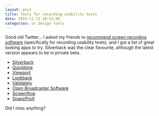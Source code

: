 ```yaml
---
layout: post
title: Tools for recording usability tests
date: 2015-11-12 20:53:00
categories: ux design tools
---
```


Good old Twitter… I asked my friends to [recommend screen recording software](https://twitter.com/benjystanton/status/690206840827834368) (specifically for recording usability tests), and I got a list of great looking apps to try. Silverback was the clear favourite, although the latest version appears to be in private beta.

<!--more-->

- [Silverback][1]
- [Quicktime][2]
- [Viewport][3]
- [Lookback][4]
- [Validately][5]
- [Open Broadcaster Software][6]
- [Screenflow][7]
- [SnapzProX][8]

[1]: https://silverbackapp.com/
[2]: https://support.apple.com/en-gb/HT201066
[3]: https://itunes.apple.com/gb/app/viewport/id953817966
[4]: https://lookback.io/
[5]: https://validately.com/
[6]: https://obsproject.com/
[7]: http://www.telestream.net/screenflow/overview.htm
[8]: http://www.ambrosiasw.com/utilities/snapzprox/

Did I miss anything?

